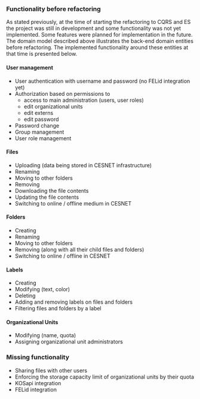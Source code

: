 ### Functionality before refactoring

As stated previously, at the time of starting the refactoring to CQRS and ES the project was still in development and some functionality was not yet implemented. Some features were planned for implementation in the future. The domain model described above illustrates the back-end domain entities before refactoring. The implemented functionality around these entities at that time is presented below.

#### User management

- User authentication with username and password (no FELid integration yet)
- Authorization based on permissions to
    - access to main administration (users, user roles)
    - edit organizational units
    - edit externs
    - edit password
- Password change
- Group management
- User role management

#### Files

- Uploading (data being stored in CESNET infrastructure)
- Renaming
- Moving to other folders
- Removing
- Downloading the file contents
- Updating the file contents
- Switching to online / offline medium in CESNET

#### Folders
- Creating
- Renaming
- Moving to other folders
- Removing (along with all their child files and folders)
- Switching to online / offline in CESNET

#### Labels
- Creating
- Modifying (text, color)
- Deleting
- Adding and removing labels on files and folders
- Filtering files and folders by a label

#### Organizational Units
- Modifying (name, quota)
- Assigning organizational unit administrators

### Missing functionality
- Sharing files with other users
- Enforcing the storage capacity limit of organizational units by their quota
- KOSapi integration
- FELid integration

